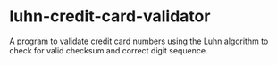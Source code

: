 # luhn-credit-card-validator
A program to validate credit card numbers using the Luhn algorithm to check for valid checksum and correct digit sequence.
